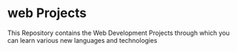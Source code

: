 # web Projects

This Repository contains the Web Development Projects through which you can learn various new languages and technologies
